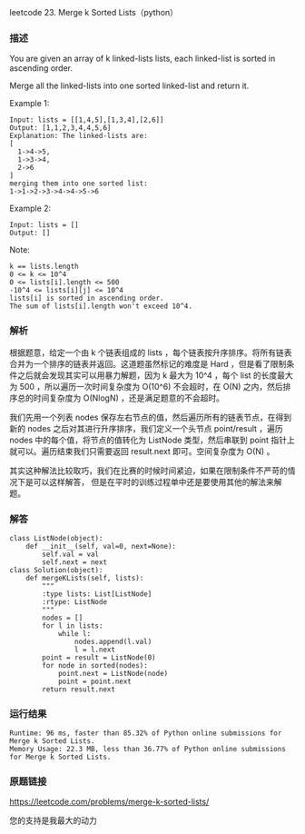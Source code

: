 leetcode  23. Merge k Sorted Lists（python）




### 描述

You are given an array of k linked-lists lists, each linked-list is sorted in ascending order.

Merge all the linked-lists into one sorted linked-list and return it.



Example 1:

	Input: lists = [[1,4,5],[1,3,4],[2,6]]
	Output: [1,1,2,3,4,4,5,6]
	Explanation: The linked-lists are:
	[
	  1->4->5,
	  1->3->4,
	  2->6
	]
	merging them into one sorted list:
	1->1->2->3->4->4->5->6

	
Example 2:

	Input: lists = []
	Output: []





Note:

	k == lists.length
	0 <= k <= 10^4
	0 <= lists[i].length <= 500
	-10^4 <= lists[i][j] <= 10^4
	lists[i] is sorted in ascending order.
	The sum of lists[i].length won't exceed 10^4.


### 解析

根据题意，给定一个由 k 个链表组成的 lists ，每个链表按升序排序。将所有链表合并为一个排序的链表并返回。这道题虽然标记的难度是 Hard ，但是看了限制条件之后就会发现其实可以用暴力解题，因为 k 最大为 10^4 ，每个 list 的长度最大为 500 ，所以遍历一次时间复杂度为 O(10^6) 不会超时，在 O(N) 之内，然后排序总的时间复杂度为 O(NlogN) ，还是满足题意的不会超时。

我们先用一个列表 nodes 保存左右节点的值，然后遍历所有的链表节点，在得到新的 nodes 之后对其进行升序排序，我们定义一个头节点 point/result ，遍历 nodes 中的每个值，将节点的值转化为 ListNode 类型，然后串联到 point 指针上就可以。遍历结束我们只需要返回 result.next 即可。空间复杂度为 O(N) 。

其实这种解法比较取巧，我们在比赛的时候时间紧迫，如果在限制条件不严苛的情况下是可以这样解答， 但是在平时的训练过程单中还是要使用其他的解法来解题。


### 解答
				

	class ListNode(object):
	    def __init__(self, val=0, next=None):
	        self.val = val
	        self.next = next
	class Solution(object):
	    def mergeKLists(self, lists):
	        """
	        :type lists: List[ListNode]
	        :rtype: ListNode
	        """
	        nodes = []
	        for l in lists:
	            while l:
	                nodes.append(l.val)
	                l = l.next
	        point = result = ListNode(0)
	        for node in sorted(nodes):
	            point.next = ListNode(node)
	            point = point.next
	        return result.next
	            
	            
            	      
			
### 运行结果


	Runtime: 96 ms, faster than 85.32% of Python online submissions for Merge k Sorted Lists.
	Memory Usage: 22.3 MB, less than 36.77% of Python online submissions for Merge k Sorted Lists.

### 原题链接

https://leetcode.com/problems/merge-k-sorted-lists/



您的支持是我最大的动力
